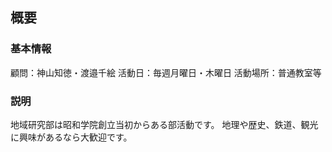 ## 概要
### 基本情報
顧問：神山知徳・渡邉千絵
活動日：毎週月曜日・木曜日
活動場所：普通教室等
### 説明
地域研究部は昭和学院創立当初からある部活動です。
地理や歴史、鉄道、観光に興味があるなら大歓迎です。
